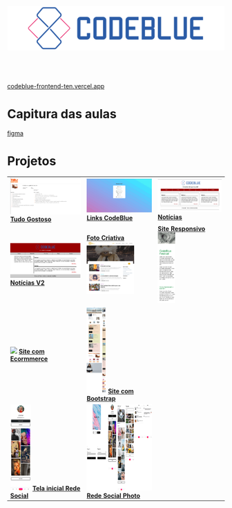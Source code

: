 <h1 align="center">
    <img src="./Imagens/Logos/logo-codeblue.png">
</h1>

<br><br>

<p>
    <a href="https://codeblue-frontend-ten.vercel.app/">codeblue-frontend-ten.vercel.app</a>
</p>

# Capitura das aulas

[figma](https://www.figma.com/file/ewInWc9b4s9FOFaDe5hZ4S/CodeAcamedy?node-id=0%3A1)

# Projetos

<table>
    <tr>
        <td>
            <img width="300" src="./Imagens/projetos/tudo-gostoso.png">
            <a href="https://codeblue-frontend-ten.vercel.app/projetos/cardapio/index.html"><strong>Tudo Gostoso</strong></a>
        </td>
        <td>
            <img width="300"src="./Imagens/projetos/links-codeblue.png">
            <a href="https://codeblue-frontend-ten.vercel.app/projetos/links/index.html"><strong>Links CodeBlue</strong></a>
        </td>
        <td>
            <img width="300" src="./Imagens/projetos/noticias.png">
            <a href="https://codeblue-frontend-ten.vercel.app/projetos/noticias/index.html"><strong>Notícias</strong></a>
        </td>
    </tr>
    <tr>
        <td>
            <img width="300" src="./Imagens/projetos/noticiasv2.png">
            <a href="https://codeblue-frontend-ten.vercel.app/projetos/noticias-v2/index.html"><strong>Notícias V2</strong></a>
        </td>
        <td>
            <a href="https://codeblue-frontend-ten.vercel.app/projetos/foto-criativa/index.html"><strong>Foto Criativa</strong></a>
            <img width="110" src="./Imagens/projetos/foto-criativa.png">
        </td>
        <td>
            <a href="https://codeblue-frontend-ten.vercel.app/projetos/exercicio03/index.html"><strong>Site Responsivo</strong></a>
            <img width="40" src="./Imagens/projetos/responsiver.png">
        </td>
    </tr>
    <tr>
        <td>
            <img height="200" src="./Imagens/projetos/site-com-ecommerce.png">
            <a href="https://codeblue-frontend-ten.vercel.app/projetos/site-com-ecommerce/index.html"><strong>Site com Ecormmerce</strong></a>
        </td>
        <td>
            <img height="200" src="./Imagens/projetos/site-com-ecommerce-bootstrap.png">
            <a href="https://codeblue-frontend-ten.vercel.app/projetos/site-com-ecommerce-bootstrap/index.html"><strong>Site com Bootstrap</a>
        </td>
    </tr>
    <tr>
        <td>
            <img height="200" src="./Imagens/projetos/tela-inicial-rede-social.png">
            <a href="https://codeblue-frontend-ten.vercel.app/projetos/tela-inicial-rede-social/index.html"><strong>Tela inicial Rede Social</strong></a>
        </td>
        <td>
            <img height="200" src="./Imagens/projetos/rede-social-photo.png">
            <a href="https://codeblue-frontend-ten.vercel.app/projetos/rede-social-photo/index.html"><strong>Rede Social Photo</strong></a>
        </td>
    </tr>
</table>
